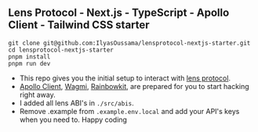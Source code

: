 ## Lens Protocol - Next.js - TypeScript - Apollo Client - Tailwind CSS starter

    git clone git@github.com:IlyasOussama/lensprotocol-nextjs-starter.git
    cd lensprotocol-nextjs-starter
    pnpm install
    pnpm run dev

- This repo gives you the initial setup to interact with [lens protocol](lens.xyz/).
- [Apollo Client](https://www.apollographql.com/docs/react/), [Wagmi](https://wagmi.sh/), [Rainbowkit](https://www.rainbowkit.com/), are prepared for you to start hacking right away.
- I added all lens ABI's in `./src/abis`.
- Remove .example from `.example.env.local` and add your API's keys when you need to.
  Happy coding
